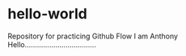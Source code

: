 # hello-world
Repository for practicing Github Flow
I am Anthony
Hello...................................
